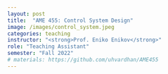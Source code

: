 ```yaml
---
layout: post
title:  "AME 455: Control System Design"
image: /images/control_system.jpeg
categories: teaching
instructor: "<strong>Prof. Eniko Enikov</strong>"
role: "Teaching Assistant"
semester: "Fall 2022"
# materials: https://github.com/uhvardhan/AME455
---
```

